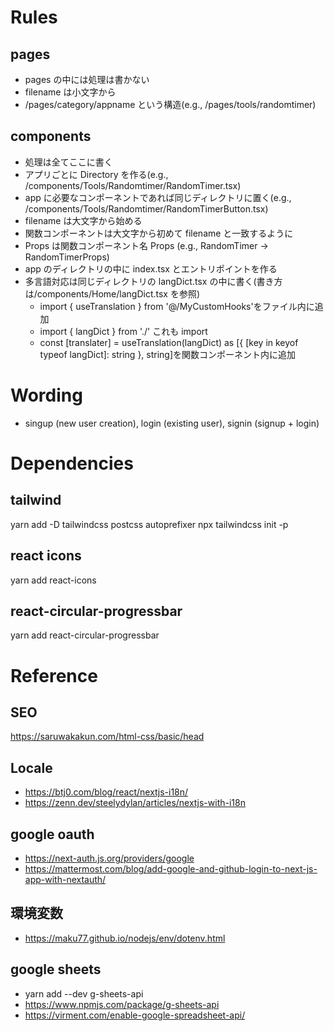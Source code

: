 # Rules

## pages

- pages の中には処理は書かない
- filename は小文字から
- /pages/category/appname という構造(e.g., /pages/tools/randomtimer)

## components

- 処理は全てここに書く
- アプリごとに Directory を作る(e.g., /components/Tools/Randomtimer/RandomTimer.tsx)
- app に必要なコンポーネントであれば同じディレクトリに置く(e.g., /components/Tools/Randomtimer/RandomTimerButton.tsx)
- filename は大文字から始める
- 関数コンポーネントは大文字から初めて filename と一致するように
- Props は関数コンポーネント名 Props (e.g., RandomTimer -> RandomTimerProps)
- app のディレクトリの中に index.tsx とエントリポイントを作る
- 多言語対応は同じディレクトリの langDict.tsx の中に書く(書き方は/components/Home/langDict.tsx を参照)
  - import { useTranslation } from '@/MyCustomHooks'をファイル内に追加
  - import { langDict } from './' これも import
  - const [translater] = useTranslation(langDict) as [{ [key in keyof typeof langDict]: string }, string]を関数コンポーネント内に追加

# Wording

- singup (new user creation), login (existing user), signin (signup + login)

# Dependencies

## tailwind

yarn add -D tailwindcss postcss autoprefixer
npx tailwindcss init -p

## react icons

yarn add react-icons

## react-circular-progressbar

yarn add react-circular-progressbar

# Reference

## SEO

https://saruwakakun.com/html-css/basic/head

## Locale

- https://btj0.com/blog/react/nextjs-i18n/
- https://zenn.dev/steelydylan/articles/nextjs-with-i18n

## google oauth

- https://next-auth.js.org/providers/google
- https://mattermost.com/blog/add-google-and-github-login-to-next-js-app-with-nextauth/

## 環境変数

- https://maku77.github.io/nodejs/env/dotenv.html

## google sheets

- yarn add --dev g-sheets-api
- https://www.npmjs.com/package/g-sheets-api
- https://virment.com/enable-google-spreadsheet-api/
